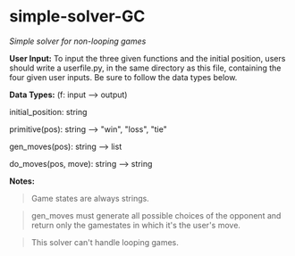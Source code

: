 # simple-solver-GC
*Simple solver for non-looping games*

**User Input:**
To input the three given functions and the initial position,
users should write a userfile.py, in the same directory as
this file, containing the four given user inputs. Be sure to
follow the data types below. 

**Data Types:** (f: input --> output)

initial_position: string

primitive(pos): string --> "win", "loss", "tie"

gen_moves(pos): string --> list

do_moves(pos, move): string --> string 

**Notes:**
> Game states are always strings.

> gen_moves must generate all possible
  choices of the opponent and return only the 
  gamestates in which it's the user's move.
  
> This solver can't handle looping games.

